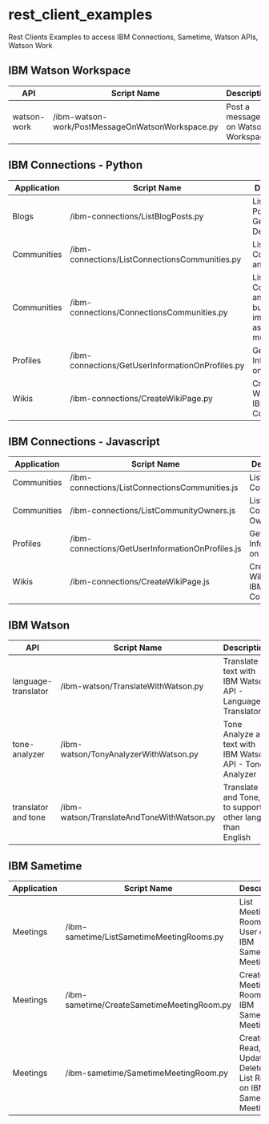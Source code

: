 # rest_client_examples

Rest Clients Examples to access IBM Connections, Sametime, Watson APIs, Watson Work

## IBM Watson Workspace

| API               |            Script Name              |   Description                                                  | Language |
|-------------------|-------------------------------------|----------------------------------------------------------------|----------|
|watson-work|/ibm-watson-work/PostMessageOnWatsonWorkspace.py   |Post a message on Watson Workspace      |Python    |

## IBM Connections - Python

| Application |  Script Name                               |   Description                                                  | Language |
|-------------|--------------------------------------------|----------------------------------------------------------------|----------|
| Blogs       |/ibm-connections/ListBlogPosts.py               |List Blog Posts and Get Post Details  |Python    |
| Communities |/ibm-connections/ListConnectionsCommunities.py  |List Communities and Owners           |Python    |
| Communities |/ibm-connections/ConnectionsCommunities.py     |List Communities and Owners but implemented as Class and multi-page|Python|
| Profiles    |/ibm-connections/GetUserInformationOnProfiles.py|Get User Information on Profiles      |Python    |
| Wikis       |/ibm-connections/CreateWikiPage.py              |Create a Wiki Page on IBM Connections |Python    |

## IBM Connections - Javascript
| Application |  Script Name                               |   Description                                                  | Language |
|-------------|--------------------------------------------|----------------------------------------------------------------|----------|
| Communities |/ibm-connections/ListConnectionsCommunities.js  |List Only Communities                |Javascript    |
| Communities |/ibm-connections/ListCommunityOwners.js         |List Comunity Owners              |Javascript    |
| Profiles    |/ibm-connections/GetUserInformationOnProfiles.js|Get User Information on Profiles                |Javascript    |
| Wikis       |/ibm-connections/CreateWikiPage.js              |Create a Wiki Page on IBM Connections              |Javascript    |

## IBM Watson

| API               |            Script Name              |   Description                                                  | Language |
|-------------------|-------------------------------------|----------------------------------------------------------------|----------|
|language-translator|/ibm-watson/TranslateWithWatson.py   |Translate a text with IBM Watson API - Language Translator      |Python    |
|tone-analyzer      |/ibm-watson/TonyAnalyzerWithWatson.py|Tone Analyze a text with IBM Watson API - Tone Analyzer         |Python    |
|translator and tone|/ibm-watson/TranslateAndToneWithWatson.py|Translate and Tone, to support other lang than English      |Python    |

## IBM Sametime

| Application |            Script Name                  |   Description                                                  | Language |
|-------------|-----------------------------------------|----------------------------------------------------------------|----------|
| Meetings    |/ibm-sametime/ListSametimeMeetingRooms.py    |List Meeting Rooms of User on IBM Sametime Meetings         |Python    |
| Meetings    |/ibm-sametime/CreateSametimeMeetingRoom.py   |Create a Meeting Room on IBM Sametime Meetings              |Python    |
| Meetings|/ibm-sametime/SametimeMeetingRoom.py|Create, Read, Update, Delete and List Rooms on IBM Sametime Meetings|Python|



